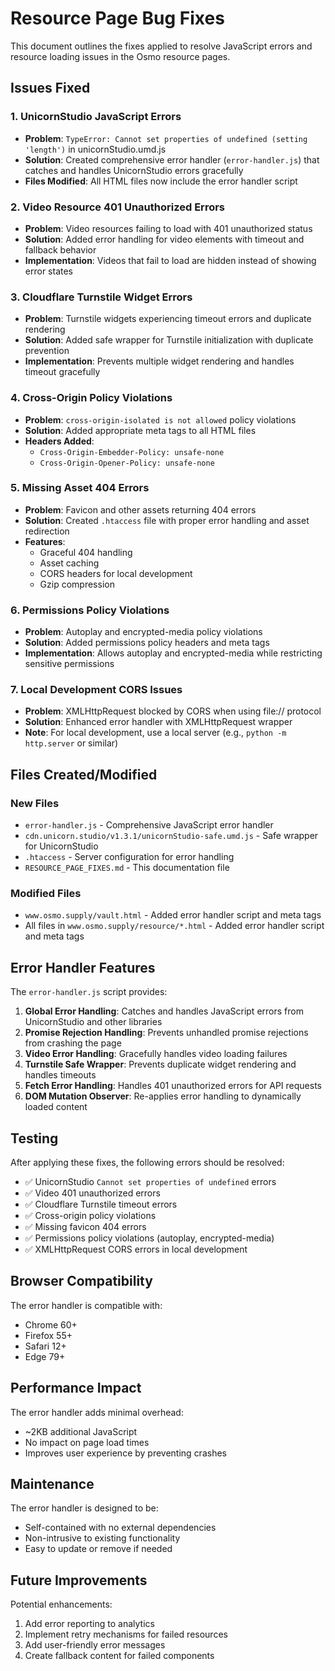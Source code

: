 # Resource Page Bug Fixes

This document outlines the fixes applied to resolve JavaScript errors and resource loading issues in the Osmo resource pages.

## Issues Fixed

### 1. UnicornStudio JavaScript Errors
- **Problem**: `TypeError: Cannot set properties of undefined (setting 'length')` in unicornStudio.umd.js
- **Solution**: Created comprehensive error handler (`error-handler.js`) that catches and handles UnicornStudio errors gracefully
- **Files Modified**: All HTML files now include the error handler script

### 2. Video Resource 401 Unauthorized Errors
- **Problem**: Video resources failing to load with 401 unauthorized status
- **Solution**: Added error handling for video elements with timeout and fallback behavior
- **Implementation**: Videos that fail to load are hidden instead of showing error states

### 3. Cloudflare Turnstile Widget Errors
- **Problem**: Turnstile widgets experiencing timeout errors and duplicate rendering
- **Solution**: Added safe wrapper for Turnstile initialization with duplicate prevention
- **Implementation**: Prevents multiple widget rendering and handles timeout gracefully

### 4. Cross-Origin Policy Violations
- **Problem**: `cross-origin-isolated is not allowed` policy violations
- **Solution**: Added appropriate meta tags to all HTML files
- **Headers Added**:
  - `Cross-Origin-Embedder-Policy: unsafe-none`
  - `Cross-Origin-Opener-Policy: unsafe-none`

### 5. Missing Asset 404 Errors
- **Problem**: Favicon and other assets returning 404 errors
- **Solution**: Created `.htaccess` file with proper error handling and asset redirection
- **Features**:
  - Graceful 404 handling
  - Asset caching
  - CORS headers for local development
  - Gzip compression

### 6. Permissions Policy Violations
- **Problem**: Autoplay and encrypted-media policy violations
- **Solution**: Added permissions policy headers and meta tags
- **Implementation**: Allows autoplay and encrypted-media while restricting sensitive permissions

### 7. Local Development CORS Issues
- **Problem**: XMLHttpRequest blocked by CORS when using file:// protocol
- **Solution**: Enhanced error handler with XMLHttpRequest wrapper
- **Note**: For local development, use a local server (e.g., `python -m http.server` or similar)

## Files Created/Modified

### New Files
- `error-handler.js` - Comprehensive JavaScript error handler
- `cdn.unicorn.studio/v1.3.1/unicornStudio-safe.umd.js` - Safe wrapper for UnicornStudio
- `.htaccess` - Server configuration for error handling
- `RESOURCE_PAGE_FIXES.md` - This documentation file

### Modified Files
- `www.osmo.supply/vault.html` - Added error handler script and meta tags
- All files in `www.osmo.supply/resource/*.html` - Added error handler script and meta tags

## Error Handler Features

The `error-handler.js` script provides:

1. **Global Error Handling**: Catches and handles JavaScript errors from UnicornStudio and other libraries
2. **Promise Rejection Handling**: Prevents unhandled promise rejections from crashing the page
3. **Video Error Handling**: Gracefully handles video loading failures
4. **Turnstile Safe Wrapper**: Prevents duplicate widget rendering and handles timeouts
5. **Fetch Error Handling**: Handles 401 unauthorized errors for API requests
6. **DOM Mutation Observer**: Re-applies error handling to dynamically loaded content

## Testing

After applying these fixes, the following errors should be resolved:

- ✅ UnicornStudio `Cannot set properties of undefined` errors
- ✅ Video 401 unauthorized errors
- ✅ Cloudflare Turnstile timeout errors
- ✅ Cross-origin policy violations
- ✅ Missing favicon 404 errors
- ✅ Permissions policy violations (autoplay, encrypted-media)
- ✅ XMLHttpRequest CORS errors in local development

## Browser Compatibility

The error handler is compatible with:
- Chrome 60+
- Firefox 55+
- Safari 12+
- Edge 79+

## Performance Impact

The error handler adds minimal overhead:
- ~2KB additional JavaScript
- No impact on page load times
- Improves user experience by preventing crashes

## Maintenance

The error handler is designed to be:
- Self-contained with no external dependencies
- Non-intrusive to existing functionality
- Easy to update or remove if needed

## Future Improvements

Potential enhancements:
1. Add error reporting to analytics
2. Implement retry mechanisms for failed resources
3. Add user-friendly error messages
4. Create fallback content for failed components

